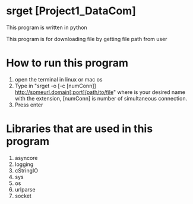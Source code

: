 # srget [Project1_DataCom]

This program is written in python 

This program is for downloading file by getting file path from user 

# How to run this program
1. open the terminal in linux or mac os
2. Type in "srget -o <output file> [-c [numConn]] http://someurl.domain[:port]/path/to/file" 
    where <output file> is your desired name with the extension, [numConn] is number of simultaneous connection.
3. Press enter

# Libraries that are used in this program
1. asyncore 
2. logging
3. cStringIO
4. sys
5. os
6. urlparse
7. socket
